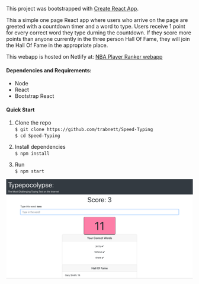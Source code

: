 This project was bootstrapped with [Create React App](https://github.com/facebook/create-react-app).

This a simple one page React app where users who arrive on the page are greeted with a countdown timer and a word to type. Users receive 1 point for every correct word they type durning the countdown. If they score more points than anyone currently in the three person Hall Of Fame, they will join the Hall Of Fame in the appropriate place.

This webapp is hosted on Netlify at:
[NBA Player Ranker webapp](https://thirsty-johnson-916d27.netlify.com/)

#### Dependencies and Requirements:

+ Node
+ React
+ Bootstrap React


#### Quick Start
1. Clone the repo  
``
 $ git clone https://github.com/trabnett/Speed-Typing  
``  
``
 $ cd Speed-Typing  
``

2. Install dependencies  
``
$ npm install  
``
3. Run  
``
$ npm start  
``


![screenshot](https://github.com/trabnett/Speed-Typing/blob/master/public/Screen%20Shot%202019-07-21%20at%205.15.50%20PM.png)